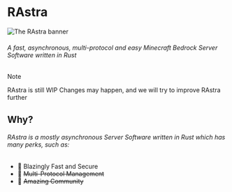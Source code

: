 # RAstra
<picture>
  <img alt="The RAstra banner" src="https://github.com/Adrian8115/RAstra/blob/9b26b2e77fed8c48e4124cfdf50a0e3e5c678588/assets/RAstra_banner.png">
</picture>

###### A fast, asynchronous, multi-protocol and easy Minecraft Bedrock Server Software written in Rust

> [!NOTE]
> RAstra is still WIP
> Changes may happen, and we will try to improve RAstra further

## Why?
###### RAstra is a mostly asynchronous Server Software written in Rust which has many perks, such as:
- 🚀 Blazingly Fast and Secure
- 📜 ~~Multi-Protocol Management~~
- 🌟 ~~Amazing Community~~

